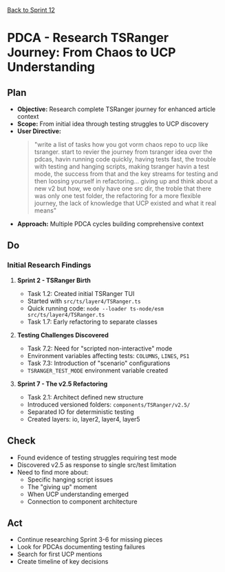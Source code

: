 [Back to Sprint 12](./planning.md)

# PDCA - Research TSRanger Journey: From Chaos to UCP Understanding

## Plan
- **Objective:** Research complete TSRanger journey for enhanced article context
- **Scope:** From initial idea through testing struggles to UCP discovery
- **User Directive:** 
  > "write a list of tasks how you got vorm chaos repo to ucp like tsranger. start to revier the journey from tsranger idea over the pdcas, havin running code quickly, having tests fast, the trouble with testing and hanging scripts, making tsranger havin a test mode, the success from that and the key streams for testing and then loosing yourself in refactoring… giving up and think about a new v2 but how, we only have one src dir, the troble that there was only one test folder, the refactoring for a more flexible journey, the lack of knowledge that UCP existed and what it real means"
- **Approach:** Multiple PDCA cycles building comprehensive context

## Do
### Initial Research Findings

1. **Sprint 2 - TSRanger Birth**
   - Task 1.2: Created initial TSRanger TUI
   - Started with `src/ts/layer4/TSRanger.ts`
   - Quick running code: `node --loader ts-node/esm src/ts/layer4/TSRanger.ts`
   - Task 1.7: Early refactoring to separate classes

2. **Testing Challenges Discovered**
   - Task 7.2: Need for "scripted non-interactive" mode
   - Environment variables affecting tests: `COLUMNS`, `LINES`, `PS1`
   - Task 7.3: Introduction of "scenario" configurations
   - `TSRANGER_TEST_MODE` environment variable created

3. **Sprint 7 - The v2.5 Refactoring**
   - Task 2.1: Architect defined new structure
   - Introduced versioned folders: `components/TSRanger/v2.5/`
   - Separated IO for deterministic testing
   - Created layers: io, layer2, layer4, layer5

## Check
- Found evidence of testing struggles requiring test mode
- Discovered v2.5 as response to single src/test limitation
- Need to find more about:
  - Specific hanging script issues
  - The "giving up" moment
  - When UCP understanding emerged
  - Connection to component architecture

## Act
- Continue researching Sprint 3-6 for missing pieces
- Look for PDCAs documenting testing failures
- Search for first UCP mentions
- Create timeline of key decisions